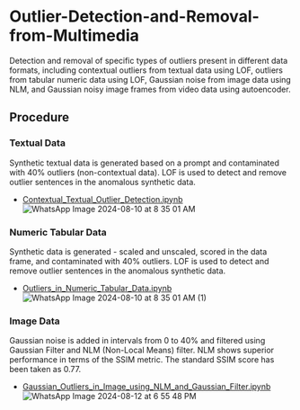 # Outlier-Detection-and-Removal-from-Multimedia
Detection and removal of specific types of outliers present in different data formats, including contextual outliers from textual data using LOF, outliers from tabular numeric data using LOF, Gaussian noise from image data using NLM, and Gaussian noisy image frames from video data using autoencoder. 

## Procedure
### Textual Data
Synthetic textual data is generated based on a prompt and contaminated with 40% outliers (non-contextual data). LOF is used to detect and remove outlier sentences in the anomalous synthetic data.
- [Contextual_Textual_Outlier_Detection.ipynb](Contextual_Textual_Outlier_Detection.ipynb)
![WhatsApp Image 2024-08-10 at 8 35 01 AM](https://github.com/user-attachments/assets/cd1ef5db-9cde-45ea-98ac-56082189b133)
  

### Numeric Tabular Data
Synthetic data is generated - scaled and unscaled, scored in the data frame, and contaminated with 40% outliers. LOF is used to detect and remove outlier sentences in the anomalous synthetic data.
- [Outliers_in_Numeric_Tabular_Data.ipynb](Outliers_in_Numeric_Tabular_Data.ipynb)
![WhatsApp Image 2024-08-10 at 8 35 01 AM (1)](https://github.com/user-attachments/assets/04bd6465-fb5d-4a24-b8a4-bd79212bef62)

### Image Data
Gaussian noise is added in intervals from 0 to 40% and filtered using Gaussian Filter and NLM (Non-Local Means) filter. NLM shows superior performance in terms of the SSIM metric. The standard SSIM score has been taken as 0.77. 
- [Gaussian_Outliers_in_Image_using_NLM_and_Gaussian_Filter.ipynb](Gaussian_Outliers_in_Image_using_NLM_and_Gaussian_Filter.ipynb)
![WhatsApp Image 2024-08-12 at 6 55 48 PM](https://github.com/user-attachments/assets/9dc97b92-aff5-49ba-a6bd-d5f42dd7f3eb)
